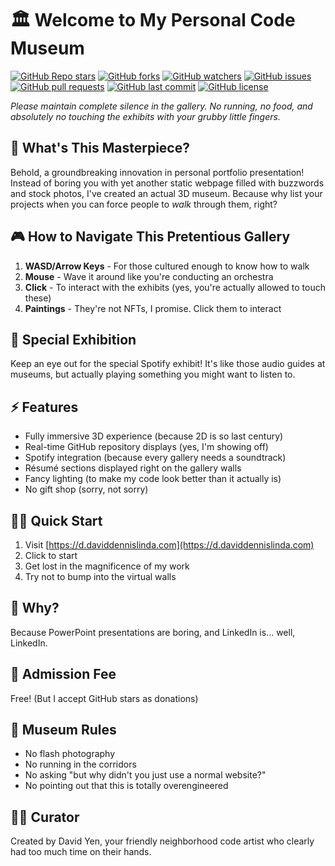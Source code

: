 # 🏛️ Welcome to My Personal Code Museum

[![GitHub Repo stars](https://img.shields.io/github/stars/davidyen1124/portfolio?style=social)](https://github.com/davidyen1124/portfolio) [![GitHub forks](https://img.shields.io/github/forks/davidyen1124/portfolio?style=social)](https://github.com/davidyen1124/portfolio/fork) [![GitHub watchers](https://img.shields.io/github/watchers/davidyen1124/portfolio?style=social)](https://github.com/davidyen1124/portfolio) [![GitHub issues](https://img.shields.io/github/issues/davidyen1124/portfolio)](https://github.com/davidyen1124/portfolio/issues) [![GitHub pull requests](https://img.shields.io/github/issues-pr/davidyen1124/portfolio)](https://github.com/davidyen1124/portfolio/pulls) [![GitHub last commit](https://img.shields.io/github/last-commit/davidyen1124/portfolio)](https://github.com/davidyen1124/portfolio/commits/main) [![GitHub license](https://img.shields.io/github/license/davidyen1124/portfolio)](./LICENSE)

_Please maintain complete silence in the gallery. No running, no food, and absolutely no touching the exhibits with your grubby little fingers._

## 🎨 What's This Masterpiece?

Behold, a groundbreaking innovation in personal portfolio presentation! Instead of boring you with yet another static webpage filled with buzzwords and stock photos, I've created an actual 3D museum. Because why list your projects when you can force people to _walk_ through them, right?

## 🎮 How to Navigate This Pretentious Gallery

1. **WASD/Arrow Keys** - For those cultured enough to know how to walk
2. **Mouse** - Wave it around like you're conducting an orchestra
3. **Click** - To interact with the exhibits (yes, you're actually allowed to touch these)
4. **Paintings** - They're not NFTs, I promise. Click them to interact

## 🎵 Special Exhibition

Keep an eye out for the special Spotify exhibit! It's like those audio guides at museums, but actually playing something you might want to listen to.

## ⚡ Features

- Fully immersive 3D experience (because 2D is so last century)
- Real-time GitHub repository displays (yes, I'm showing off)
- Spotify integration (because every gallery needs a soundtrack)
- Résumé sections displayed right on the gallery walls
- Fancy lighting (to make my code look better than it actually is)
- No gift shop (sorry, not sorry)

## 🏃‍♂️ Quick Start

1. Visit [https://d.daviddennislinda.com](https://d.daviddennislinda.com)
2. Click to start
3. Get lost in the magnificence of my work
4. Try not to bump into the virtual walls

## 🤔 Why?

Because PowerPoint presentations are boring, and LinkedIn is... well, LinkedIn.

## 🎫 Admission Fee

Free! (But I accept GitHub stars as donations)

## 🚫 Museum Rules

- No flash photography
- No running in the corridors
- No asking "but why didn't you just use a normal website?"
- No pointing out that this is totally overengineered

## 👨‍💻 Curator

Created by David Yen, your friendly neighborhood code artist who clearly had too much time on their hands.
